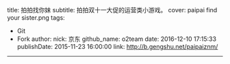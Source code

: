 title: 拍拍找你妹
subtitle: 拍拍双十一大促的运营类小游戏。
cover: paipai find your sister.png
tags:
  - Git
  - Fork
author:
  nick: 京东
  github_name: o2team
date: 2016-12-10 17:15:33
publishDate: 2015-11-23 16:00:00
link: http://b.gengshu.net/paipaiznm/
---

<!-- more -->
